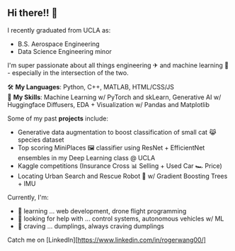 ## Hi there!! 👋

I recently graduated from UCLA as:
- B.S. Aerospace Engineering
- Data Science Engineering minor

I'm super passionate about all things engineering ✈ and machine learning 🧠 - especially in the intersection of the two.  

🛠 **My Languages**: Python, C++, MATLAB, HTML/CSS/JS  
🧰 **My Skills**: Machine Learning w/ PyTorch and skLearn, Generative AI w/ Huggingface Diffusers, EDA + Visualization w/ Pandas and Matplotlib  

Some of my past **projects** include:
- Generative data augmentation to boost classification of small cat 😹 species dataset
- Top scoring MiniPlaces 🖼 classifier using ResNet + EfficientNet ensembles in my Deep Learning class @ UCLA
- Kaggle competitions (Insurance Cross 📊 Selling + Used Car 🏎 Price)
- Locating Urban Search and Rescue Robot 🤖 w/ Gradient Boosting Trees + IMU

Currently, I'm:
- 🌱 learning ... web development, drone flight programming
- 🤔 looking for help with ... control systems, autonomous vehicles w/ ML
- 🍙 craving ... dumplings, always craving dumplings

Catch me on [LinkedIn][https://www.linkedin.com/in/rogerwang00/]

<!--
**rogerwng/rogerwng** is a ✨ _special_ ✨ repository because its `README.md` (this file) appears on your GitHub profile.

Here are some ideas to get you started:

- 🔭 I’m currently working on ...
- 🌱 I’m currently learning ...
- 👯 I’m looking to collaborate on ...
- 🤔 I’m looking for help with ...
- 💬 Ask me about ...
- 📫 How to reach me: ...
- 😄 Pronouns: ...
- ⚡ Fun fact: ...
-->
